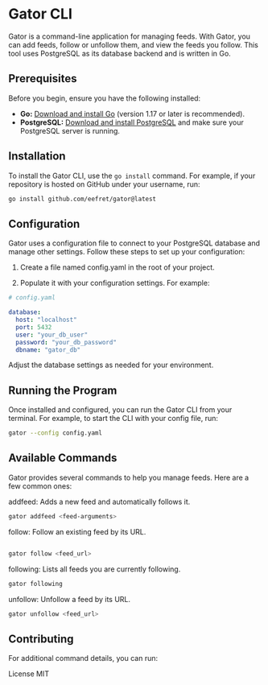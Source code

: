 # Gator CLI

Gator is a command-line application for managing feeds. With Gator, you can add feeds, follow or unfollow them, and view the feeds you follow. This tool uses PostgreSQL as its database backend and is written in Go.

## Prerequisites

Before you begin, ensure you have the following installed:

- **Go:** [Download and install Go](https://golang.org/dl/) (version 1.17 or later is recommended).
- **PostgreSQL:** [Download and install PostgreSQL](https://www.postgresql.org/download/) and make sure your PostgreSQL server is running.

## Installation

To install the Gator CLI, use the `go install` command. For example, if your repository is hosted on GitHub under your username, run:

```bash
go install github.com/eefret/gator@latest
```

## Configuration

Gator uses a configuration file to connect to your PostgreSQL database and manage other settings. Follow these steps to set up your configuration:

1. Create a file named config.yaml in the root of your project.

2. Populate it with your configuration settings. For example:
```yaml
# config.yaml

database:
  host: "localhost"
  port: 5432
  user: "your_db_user"
  password: "your_db_password"
  dbname: "gator_db"
```
Adjust the database settings as needed for your environment.

## Running the Program
Once installed and configured, you can run the Gator CLI from your terminal. For example, to start the CLI with your config file, run:

```bash
gator --config config.yaml
```

## Available Commands
Gator provides several commands to help you manage feeds. Here are a few common ones:

addfeed:
Adds a new feed and automatically follows it.
```bash
gator addfeed <feed-arguments>
```

follow:
Follow an existing feed by its URL.
```bash

gator follow <feed_url>
```

following:
Lists all feeds you are currently following.
```bash
gator following
```
unfollow:
Unfollow a feed by its URL.

```bash
gator unfollow <feed_url>
```
## Contributing


For additional command details, you can run:

License MIT
